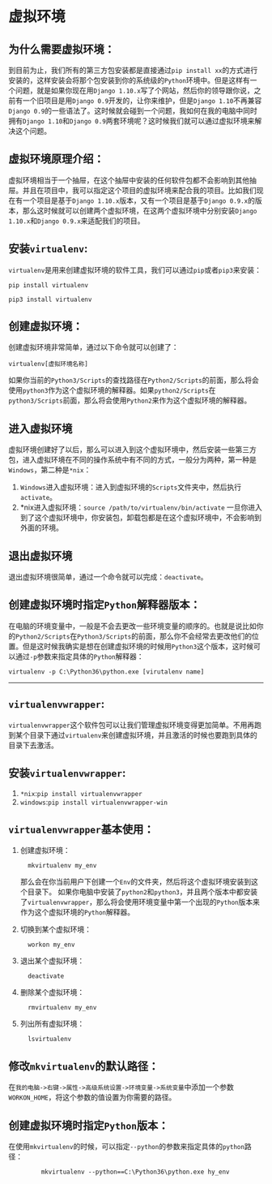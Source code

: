 # 虚拟环境

## 为什么需要虚拟环境：

到目前为止，我们所有的第三方包安装都是直接通过`pip install xx`的方式进行安装的，这样安装会将那个包安装到你的系统级的`Python`环境中。但是这样有一个问题，就是如果你现在用`Django 1.10.x`写了个网站，然后你的领导跟你说，之前有一个旧项目是用`Django 0.9`开发的，让你来维护，但是`Django 1.10`不再兼容`Django 0.9`的一些语法了。这时候就会碰到一个问题，我如何在我的电脑中同时拥有`Django 1.10`和`Django 0.9`两套环境呢？这时候我们就可以通过虚拟环境来解决这个问题。

## 虚拟环境原理介绍：

虚拟环境相当于一个抽屉，在这个抽屉中安装的任何软件包都不会影响到其他抽屉。并且在项目中，我可以指定这个项目的虚拟环境来配合我的项目。比如我们现在有一个项目是基于`Django 1.10.x`版本，又有一个项目是基于`Django 0.9.x`的版本，那么这时候就可以创建两个虚拟环境，在这两个虚拟环境中分别安装`Django 1.10.x`和`Django 0.9.x`来适配我们的项目。

## 安装`virtualenv`:

`virtualenv`是用来创建虚拟环境的软件工具，我们可以通过`pip`或者`pip3`来安装：

```
pip install virtualenv

pip3 install virtualenv
```

## 创建虚拟环境：

创建虚拟环境非常简单，通过以下命令就可以创建了：

```
virtualenv[虚拟环境名称]
```

如果你当前的`Python3/Scripts`的查找路径在`Python2/Scripts`的前面，那么将会使用`python3`作为这个虚拟环境的解释器。如果`python2/Scripts`在`python3/Scripts`前面，那么将会使用`Python2`来作为这个虚拟环境的解释器。

## 进入虚拟环境

虚拟环境创建好了以后，那么可以进入到这个虚拟环境中，然后安装一些第三方包，进入虚拟环境在不同的操作系统中有不同的方式，一般分为两种，第一种是`Windows`，第二种是`*nix`：

1. `Windows`进入虚拟环境：进入到虚拟环境的`Scripts`文件夹中，然后执行`activate`。
2. \*nix进入虚拟环境：`source /path/to/virtualenv/bin/activate`
   一旦你进入到了这个虚拟环境中，你安装包，卸载包都是在这个虚拟环境中，不会影响到外面的环境。

## 退出虚拟环境

退出虚拟环境很简单，通过一个命令就可以完成：`deactivate`。

## 创建虚拟环境时指定`Python`解释器版本：

在电脑的环境变量中，一般是不会去更改一些环境变量的顺序的。也就是说比如你的`Python2/Scripts`在`Python3/Scripts`的前面，那么你不会经常去更改他们的位置。但是这时候我确实是想在创建虚拟环境的时候用`Python3`这个版本，这时候可以通过`-p`参数来指定具体的`Python`解释器：

```
virtualenv -p C:\Python36\python.exe [virutalenv name]
```

---

## `virtualenvwrapper`:

`virtualenvwrapper`这个软件包可以让我们管理虚拟环境变得更加简单。不用再跑到某个目录下通过`virtualenv`来创建虚拟环境，并且激活的时候也要跑到具体的目录下去激活。

## 安装`virtualenvwrapper`:

1. `*nix`:`pip install virtualenvwrapper`
2. `windows`:`pip install virtualenvwrapper-win`

## `virtualenvwrapper`基本使用：

1. 创建虚拟环境：

         mkvirtualenv my_env
    
    那么会在你当前用户下创建一个`Env`的文件夹，然后将这个虚拟环境安装到这个目录下。
    如果你电脑中安装了`python2`和`python3`，并且两个版本中都安装了`virtualenvwrapper`，那么将会使用环境变量中第一个出现的`Python`版本来作为这个虚拟环境的`Python`解释器。
    
2. 切换到某个虚拟环境：

         workon my_env
         
3. 退出某个虚拟环境：

         deactivate
         
4. 删除某个虚拟环境：

         rmvirtualenv my_env
         
5. 列出所有虚拟环境：

         lsvirtualenv
         
## 修改`mkvirtualenv`的默认路径：

在`我的电脑->右键->属性->高级系统设置->环境变量->系统变量`中添加一个参数`WORKON_HOME`，将这个参数的值设置为你需要的路径。

## 创建虚拟环境时指定`Python`版本：

在使用`mkvirtualenv`的时候，可以指定`--python`的参数来指定具体的`python`路径：

             mkvirtualenv --python==C:\Python36\python.exe hy_env


         
   



